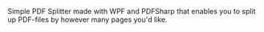 Simple PDF Splitter made with WPF and PDFSharp that enables you to split up PDF-files 
by however many pages you'd like.
